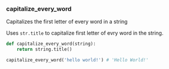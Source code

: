 ### capitalize_every_word

Capitalizes the first letter of every word in a string

Uses `str.title` to capitalize first letter of evry word in the string.

```python
def capitalize_every_word(string):
    return string.title()
```

```python
capitalize_every_word('hello world!') # 'Hello World!'
```